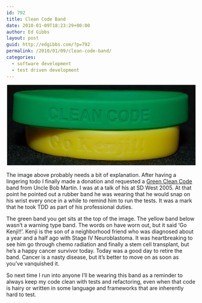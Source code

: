 ```yaml
---
id: 792
title: Clean Code Band
date: 2010-01-09T18:23:29+00:00
author: Ed Gibbs
layout: post
guid: http://edgibbs.com/?p=792
permalink: /2010/01/09/clean-code-band/
categories:
  - software development
  - test driven development
---
```

<div align="center">
  <img src="/images/clean_code.jpg" />
</div>

The image above probably needs a bit of explanation. After having a lingering todo I finally made a donation and requested a [Green Clean Code](http://butunclebob.com/ArticleS.UncleBob.GreenWristBand) band from Uncle Bob Martin. I was at a talk of his at SD West 2005. At that point he pointed out a rubber band he was wearing that he would snap on his wrist every once in a while to remind him to run the tests. It was a mark that he took TDD as part of his professional duties. 

The green band you get sits at the top of the image. The yellow band below wasn&#8217;t a warning type band. The words on have worn out, but it said &#8216;Go Kenji!!&#8217;. Kenji is the son of a neighborhood friend who was diagnosed about a year and a half ago with Stage IV Neuroblastoma. It was heartbreaking to see him go through chemo radiation and finally a stem cell transplant, but he&#8217;s a happy cancer survivor today. Today was a good day to retire the band. Cancer is a nasty disease, but it&#8217;s better to move on as soon as you&#8217;ve vanquished it.

So next time I run into anyone I&#8217;ll be wearing this band as a reminder to always keep my code clean with tests and refactoring, even when that code is hairy or written in some language and frameworks that are inherently hard to test.